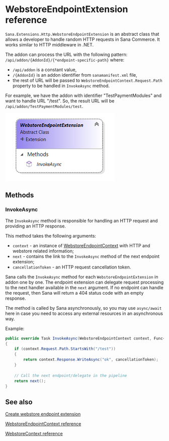 # WebstoreEndpointExtension reference

`Sana.Extensions.Http.WebstoreEndpointExtension` is an abstract class that allows a developer to handle random HTTP requests in Sana Commerce. It works similar to HTTP middleware in .NET.

The addon can process the URL with the following pattern: `/api/addon/{AddonId}/{*endpoint-specific-path}` where:
- `/api/addon` is a constant value,
- `/{AddonId}` is an addon identifier from `sanamanifest.xml` file,
- the rest of URL will be passed to `WebstoreEndpointContext.Request.Path` property to be handled in `InvokeAsync` method.

For example, we have the addon with identifier "TestPaymentModules" and want to handle URL "/test". So, the result URL will be `/api/addon/TestPaymentModules/test`.

![Class](img/webstore-endpoint-extension/class.png)

## Methods

<a id="InvokeAsync"></a>
### InvokeAsync

The `InvokeAsync` method is responsible for handling an HTTP request and providing an HTTP response.

This method takes the following arguments:
- `context` - an instance of [WebstoreEndpointContext](webstore-endpoint-context.md)
with HTTP and webstore related information;
- `next` - contains the link to the `InvokeAsync` method of the next endpoint extension;
- `cancellationToken` - an HTTP request cancellation token.

Sana calls the `InvokeAsync` method for each `WebstoreEndpointExtension` in addon one by one. 
The endpoint extension can delegate request processing to the next handler available in the `next` argument.
If no endpoint can handle the request, then Sana will return a 404 status code with an empty response.

The method is called by Sana asynchronously, so you may use `async/await` here in case
you need to access any external resources in an asynchronous way.

Example:

```cs
public override Task InvokeAsync(WebstoreEndpointContext context, Func<Task> next, CancellationToken cancellationToken)
{
    if (context.Request.Path.StartsWith("/test"))
    {
        return context.Response.WriteAsync("ok", cancellationToken);
    }

    // Call the next endpoint/delegate in the pipeline
    return next();
}
```

## See also

[Create webstore endpoint extension](../how-to/create-webstore-endpoint-extension.md)

[WebstoreEndpointContext reference](webstore-endpoint-context.md)

[WebstoreContext reference](webstore-context.md)
